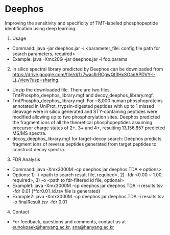 # Deephos
Improving the sensitivity and specificity of TMT-labeled phosphopeptide identification using deep learning

1. Usage
- Command: java -jar deephos.jar -i <parameter_file: config file path for search parameters, required>
- Example: java -Xmx20G -jar deephos.jar -i foo.params


2. In silico spectral library predicted by Deephos can be downloaded from https://drive.google.com/file/d/1z7wacIIrRCgwQt3HxSOanAPDVY-I-Lj_/view?usp=sharing.
- Unzip the downloaded file. There are two files, TmtPhospho_deephos_library.mgf and decoy_deephos_library.mgf.
- TmtPhospho_deephos_library.mgf: For ~8,000 human phosphoproteins annotated in UniProt, trypsin-digested peptides with up to 1 missed cleavage were in silico generated and STY-containing peptides were modified allowing up to two phosphorylation sites. Deephos predicted the fragment ions of all the theoretical phosphopeptides assuming precursor charge states of 2+, 3+ and 4+, resulting 13,156,857 predicted MS/MS spectra.
- decoy_deephos_library.mgf for target-decoy search: Deephos predicts fragment ions of reverse peptides generated from target peptides to construct decoy spectra. 
  

3. FDR Analysis
- Command: java -Xmx3000M -cp deephos.jar deephos.TDA <-options>
- Options: 1) -i <path to search result file, required>, 2) -fdr <0.00 ~ 1.00, required>, 3) -o <path to fdr-filtered id file, optional>
- Example1: java -Xmx3000M -cp deephos.jar deephos.TDA -i results.tsv -fdr 0.01 (*fdr0.01_id.tsv file is generated)
- Example2: java -Xmx3000M -cp deephos.jar deephos.TDA -i results.tsv -o finalResult.tsv -fdr 0.01


4. Contact
- For feedback, questions and comments, contact us at eunokpaek@hanyang.ac.kr, sna@hanyang.ac.kr
